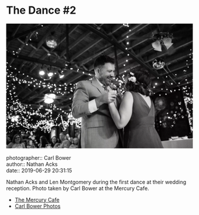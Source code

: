 # The Dance #2

![Len Montgomery and Nathan Acks during their "first dance"](assets/2019-06-29-set-4-the-dance-02.webp)

photographer:: Carl Bower  
author:: Nathan Acks  
date:: 2019-06-29 20:31:15

Nathan Acks and Len Montgomery during the first dance at their wedding reception. Photo taken by Carl Bower at the Mercury Cafe.

* [The Mercury Cafe](http://mercurycafe.com)
* [Carl Bower Photos](https://carlbowerphotos.com)
